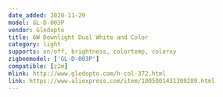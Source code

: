 ```yaml
---
date_added: 2020-11-29
model: GL-D-003P
vendor: Gledopto
title: 6W Downlight Dual White and Color 
category: light
supports: on/off, brightness, colortemp, colorxy
zigbeemodel: ['GL-D-003P']
compatible: [z2m]
mlink: http://www.gledopto.com/h-col-372.html
link: https://www.aliexpress.com/item/1005001431309289.html
---
```


